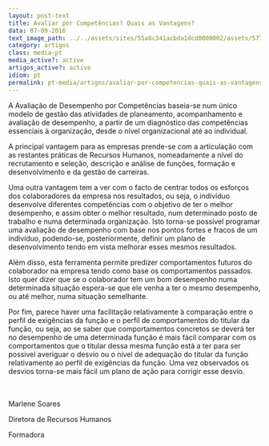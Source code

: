 ```yaml
---
layout: post-text
title: Avaliar por Competências? Quais as Vantagens?
data: 07-09-2016
text_image_path: ../../assets/sites/55a8c341acbda1dcd0000002/assets/5770f610acbda16829000973/_7.jpg
category: artigos
class: media-pt
media_active?: active
artigos_active?: active
idiom: pt
permalink: pt-media/artigos/avaliar-por-competencias-quais-as-vantagens
---
```


A Avaliação de Desempenho por Competências baseia-se num único modelo de gestão das atividades de planeamento, acompanhamento e avaliação de desempenho, a partir de um diagnóstico das competências essenciais à organização, desde o nível organizacional até ao individual.

A principal vantagem para as empresas prende-se com a articulação com as restantes práticas de Recursos Humanos, nomeadamente a nível do recrutamento e seleção, descrição e análise de funções, formação e desenvolvimento e da gestão de carreiras.

Uma outra vantagem tem a ver com o facto de centrar todos os esforços dos colaboradores da empresa nos resultados, ou seja, o indivíduo desenvolve diferentes competências com o objetivo de ter o melhor desempenho, e assim obter o melhor resultado, num determinado posto de trabalho e numa determinada organização. Isto torna-se possível programar uma avaliação de desempenho com base nos pontos fortes e fracos de um indivíduo, podendo-se, posteriormente, definir um plano de desenvolvimento tendo em vista melhorar esses mesmos resultados.

Além disso, esta ferramenta permite predizer comportamentos futuros do colaborador na empresa tendo como base os comportamentos passados. Isto quer dizer que se o colaborador tem um bom desempenho numa determinada situação espera-se que ele venha a ter o mesmo desempenho, ou até melhor, numa situação semelhante.

Por fim, parece haver uma facilitação relativamente à comparação entre o perfil de exigências da função e o perfil de comportamentos do titular da função, ou seja, ao se saber que comportamentos concretos se deverá ter no desempenho de uma determinada função é mais fácil comparar com os comportamentos que o titular dessa mesma função está a ter para ser possível averiguar o desvio ou o nível de adequação do titular da função relativamente ao perfil de exigências da função. Uma vez observados os desvios torna-se mais fácil um plano de ação para corrigir esse desvio.<br><br><br>

 

Marlene Soares

Diretora de Recursos Humanos

Formadora
